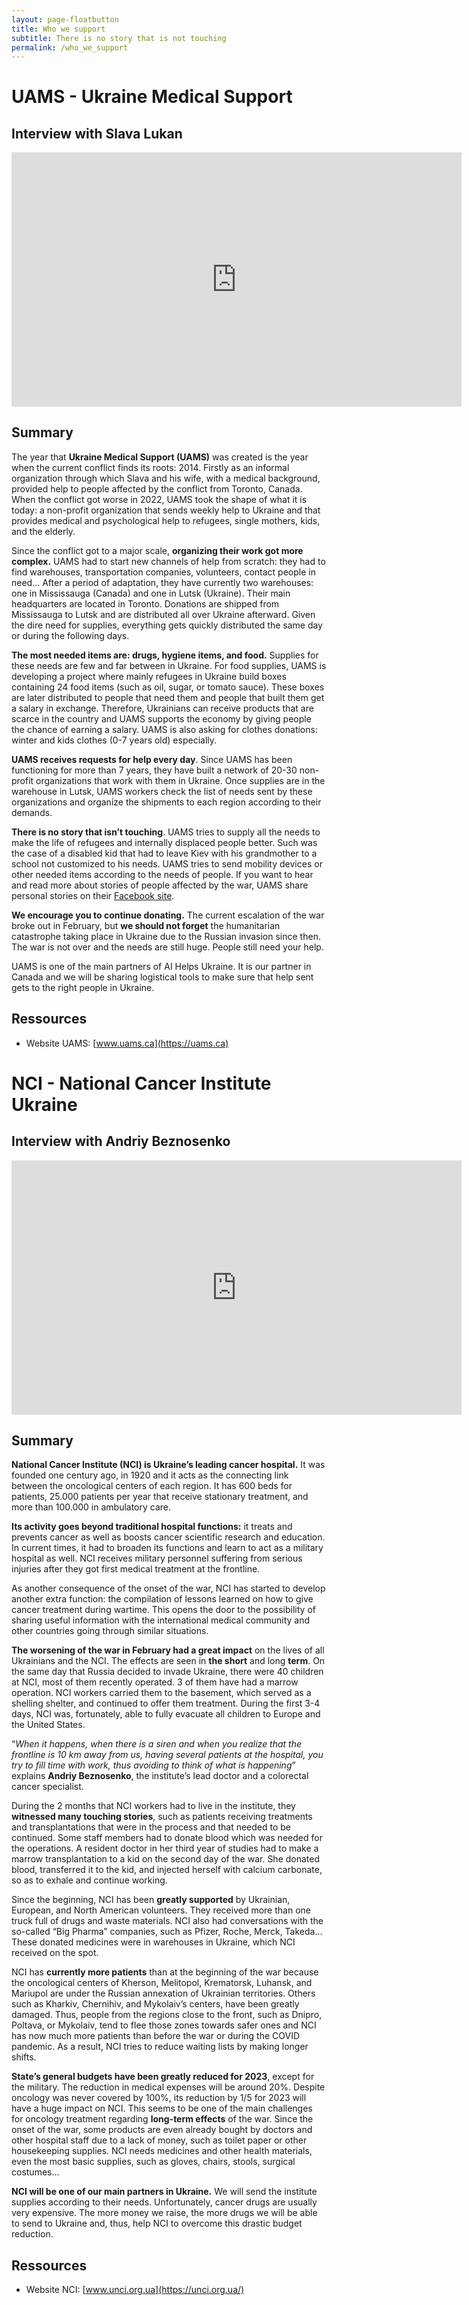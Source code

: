 ```yaml
---
layout: page-floatbutton
title: Who we support
subtitle: There is no story that is not touching
permalink: /who_we_support
---
```


# UAMS - Ukraine Medical Support

## Interview with Slava Lukan
<iframe style="width: 75vw; height: calc(75vw/1.77)" src="https://www.youtube-nocookie.com/embed/R2pvkciWoKI" title="YouTube video player" frameborder="0" allow="accelerometer; autoplay; clipboard-write; encrypted-media; gyroscope; picture-in-picture" allowfullscreen></iframe>

## Summary
The year that **Ukraine Medical Support (UAMS)** was created is the year when the current conflict finds its roots: 2014. Firstly as an informal organization through which Slava and his wife, with a medical background, provided help to people affected by the conflict from Toronto, Canada. When the conflict got worse in 2022, UAMS took the shape of what it is today: a non-profit organization that sends weekly help to Ukraine and that provides medical and psychological help to refugees, single mothers, kids, and the elderly.

Since the conflict got to a major scale, **organizing their work got more complex.** UAMS had to start new channels of help from scratch: they had to find warehouses, transportation companies, volunteers, contact people in need… After a period of adaptation, they have currently two warehouses: one in Mississauga (Canada) and one in Lutsk (Ukraine). Their main headquarters are located in Toronto. Donations are shipped from Mississauga to Lutsk and are distributed all over Ukraine afterward. Given the dire need for supplies, everything gets quickly distributed the same day or during the following days.

**The most needed items are: drugs, hygiene items, and food.** Supplies for these needs are few and far between in Ukraine. For food supplies, UAMS is developing a project where mainly refugees in Ukraine build boxes containing 24 food items (such as oil, sugar, or tomato sauce). These boxes are later distributed to people that need them and people that built them get a salary in exchange. Therefore, Ukrainians can receive products that are scarce in the country and UAMS supports the economy by giving people the chance of earning a salary. UAMS is also asking for clothes donations: winter and kids clothes (0-7 years old) especially.

**UAMS receives requests for help every day**. Since UAMS has been functioning for more than 7 years, they have built a network of 20-30 non-profit organizations that work with them in Ukraine. Once supplies are in the warehouse in Lutsk, UAMS workers check the list of needs sent by these organizations and organize the shipments to each region according to their demands.

**There is no story that isn’t touching**. UAMS tries to supply all the needs to make the life of refugees and internally displaced people better. Such was the case of a disabled kid that had to leave Kiev with his grandmother to a school not customized to his needs. UAMS tries to send mobility devices or other needed items according to the needs of people. If you want to hear and read more about stories of people affected by the war, UAMS share personal stories on their [Facebook site](https://www.facebook.com/uamedicalsupport).

**We encourage you to continue donating.** The current escalation of the war broke out in February, but **we should not forget** the humanitarian catastrophe taking place in Ukraine due to the Russian invasion since then. The war is not over and the needs are still huge. People still need your help.

UAMS is one of the main partners of AI Helps Ukraine. It is our partner in Canada and we will be sharing logistical tools to make sure that help sent gets to the right people in Ukraine.

## Ressources
* Website UAMS: [www.uams.ca](https://uams.ca)


# NCI - National Cancer Institute Ukraine

## Interview with Andriy Beznosenko
<iframe style="width: 75vw; height: calc(75vw/1.77)" src="https://www.youtube-nocookie.com/embed/YRyQrpMmVOM" title="YouTube video player" frameborder="0" allow="accelerometer; autoplay; clipboard-write; encrypted-media; gyroscope; picture-in-picture" allowfullscreen></iframe>

## Summary
**National Cancer Institute (NCI) is Ukraine’s leading cancer hospital.** It was founded one century ago, in 1920 and it acts as the connecting link between the oncological centers of each region. It has 600 beds for patients, 25.000 patients per year that receive stationary treatment, and more than 100.000 in ambulatory care.

**Its activity goes beyond traditional hospital functions:** it treats and prevents cancer as well as boosts cancer scientific research and education. In current times, it had to broaden its functions and learn to act as a military hospital as well. NCI receives military personnel suffering from serious injuries after they got first medical treatment at the frontline.

As another consequence of the onset of the war, NCI has started to develop another extra function: the compilation of lessons learned on how to give cancer treatment during wartime. This opens the door to the possibility of sharing useful information with the international medical community and other countries going through similar situations.

**The worsening of the war in February had a great impact** on the lives of all Ukrainians and the NCI. The effects are seen in **the short** and long **term**. On the same day that Russia decided to invade Ukraine, there were 40 children at NCI, most of them recently operated. 3 of them have had a marrow operation. NCI workers carried them to the basement, which served as a shelling shelter, and continued to offer them treatment. During the first 3-4 days, NCI was, fortunately, able to fully evacuate all children to Europe and the United States.

“*When it happens, when there is a siren and when you realize that the frontline is 10 km away from us, having several patients at the hospital, you try to fill time with work, thus avoiding to think of what is happening*” explains **Andriy Beznosenko**, the institute’s lead doctor and a colorectal cancer specialist.

During the 2 months that NCI workers had to live in the institute, they **witnessed many touching stories**, such as patients receiving treatments and transplantations that were in the process and that needed to be continued. Some staff members had to donate blood which was needed for the operations. A resident doctor in her third year of studies had to make a marrow transplantation to a kid on the second day of the war. She donated blood, transferred it to the kid, and injected herself with calcium carbonate, so as to exhale and continue working.

Since the beginning, NCI has been **greatly supported** by Ukrainian, European, and North American volunteers. They received more than one truck full of drugs and waste materials. NCI also had conversations with the so-called “Big Pharma” companies, such as Pfizer, Roche, Merck, Takeda… These donated medicines were in warehouses in Ukraine, which NCI received on the spot.

NCI has **currently more patients** than at the beginning of the war because the oncological centers of Kherson, Melitopol, Krematorsk, Luhansk, and Mariupol are under the Russian annexation of Ukrainian territories. Others such as Kharkiv, Chernihiv, and Mykolaiv’s centers, have been greatly damaged. Thus, people from the regions close to the front, such as Dnipro, Poltava, or Mykolaiv, tend to flee those zones towards safer ones and NCI has now much more patients than before the war or during the COVID pandemic. As a result, NCI tries to reduce waiting lists by making longer shifts.

**State’s general budgets have been greatly reduced for 2023**, except for the military. The reduction in medical expenses will be around 20%. Despite oncology was never covered by 100%, its reduction by 1/5 for 2023 will have a huge impact on NCI. This seems to be one of the main challenges for oncology treatment regarding **long-term effects** of the war. Since the onset of the war, some products are even already bought by doctors and other hospital staff due to a lack of money, such as toilet paper or other housekeeping supplies. NCI needs medicines and other health materials, even the most basic supplies, such as gloves, chairs, stools, surgical costumes…

**NCI will be one of our main partners in Ukraine.** We will send the institute supplies according to their needs. Unfortunately, cancer drugs are usually very expensive. The more money we raise, the more drugs we will be able to send to Ukraine and, thus, help NCI to overcome this drastic budget reduction.

## Ressources
* Website NCI: [www.unci.org.ua](https://unci.org.ua/)
